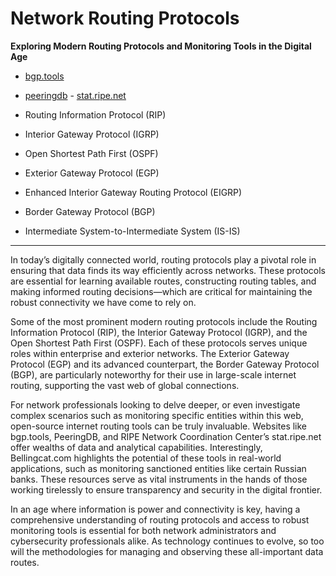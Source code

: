 # Network Routing Protocols

**Exploring Modern Routing Protocols and Monitoring Tools in the Digital Age**

- [bgp.tools](https://bgp.tools/)
- [peeringdb](https://www.peeringdb.com)
- [stat.ripe.net](https://stat.ripe.net/app/)

- Routing Information Protocol (RIP)
- Interior Gateway Protocol (IGRP)
- Open Shortest Path First (OSPF)
- Exterior Gateway Protocol (EGP)
- Enhanced Interior Gateway Routing Protocol (EIGRP)
- Border Gateway Protocol (BGP)
- Intermediate System-to-Intermediate System (IS-IS)

---

In today’s digitally connected world, routing protocols play a pivotal role in ensuring that data finds its way efficiently across networks. These protocols are essential for learning available routes, constructing routing tables, and making informed routing decisions—which are critical for maintaining the robust connectivity we have come to rely on.

Some of the most prominent modern routing protocols include the Routing Information Protocol (RIP), the Interior Gateway Protocol (IGRP), and the Open Shortest Path First (OSPF). Each of these protocols serves unique roles within enterprise and exterior networks. The Exterior Gateway Protocol (EGP) and its advanced counterpart, the Border Gateway Protocol (BGP), are particularly noteworthy for their use in large-scale internet routing, supporting the vast web of global connections.

For network professionals looking to delve deeper, or even investigate complex scenarios such as monitoring specific entities within this web, open-source internet routing tools can be truly invaluable. Websites like bgp.tools, PeeringDB, and RIPE Network Coordination Center’s stat.ripe.net offer wealths of data and analytical capabilities. Interestingly, Bellingcat.com highlights the potential of these tools in real-world applications, such as monitoring sanctioned entities like certain Russian banks. These resources serve as vital instruments in the hands of those working tirelessly to ensure transparency and security in the digital frontier.

In an age where information is power and connectivity is key, having a comprehensive understanding of routing protocols and access to robust monitoring tools is essential for both network administrators and cybersecurity professionals alike. As technology continues to evolve, so too will the methodologies for managing and observing these all-important data routes.
